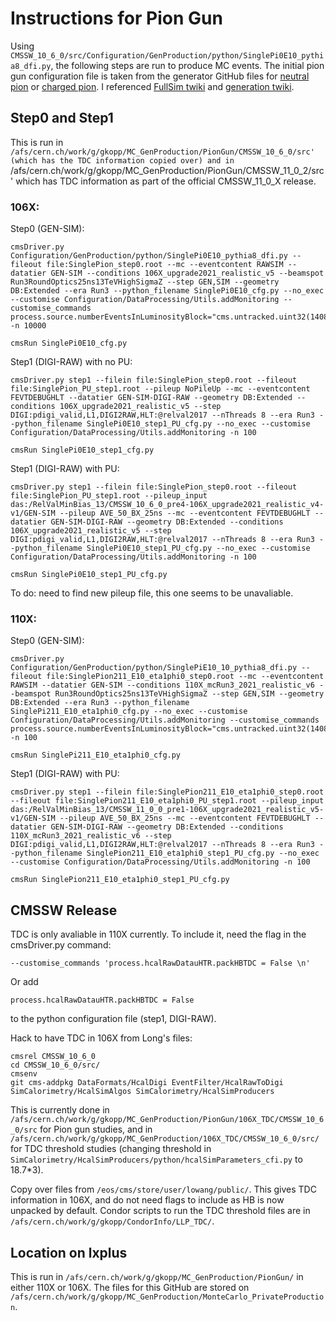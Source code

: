 # Instructions for Pion Gun
Using `CMSSW_10_6_0/src/Configuration/GenProduction/python/SinglePi0E10_pythia8_dfi.py`, the following steps are run to produce MC events. The initial pion gun configuration file is taken from the generator GitHub files for [neutral pion](https://github.com/cms-sw/cmssw/blob/CMSSW_10_6_X/Configuration/Generator/python/SinglePi0E10_pythia8_cfi.py) or [charged pion](https://github.com/cms-sw/cmssw/blob/CMSSW_10_6_X/Configuration/Generator/python/SinglePiPt10_pythia8_cfi.py). I referenced [FullSim twiki](https://twiki.cern.ch/twiki/bin/view/CMSPublic/WorkBookGenIntro#ComposeFullSimConfig) and [generation twiki](https://twiki.cern.ch/twiki/bin/view/CMSPublic/WorkBookGeneration).

## Step0 and Step1
This is run in `/afs/cern.ch/work/g/gkopp/MC_GenProduction/PionGun/CMSSW_10_6_0/src' (which has the TDC information copied over) and in `/afs/cern.ch/work/g/gkopp/MC_GenProduction/PionGun/CMSSW_11_0_2/src' which has TDC information as part of the official CMSSW_11_0_X release.

### 106X:
Step0 (GEN-SIM):
```
cmsDriver.py Configuration/GenProduction/python/SinglePi0E10_pythia8_dfi.py --fileout file:SinglePion_step0.root --mc --eventcontent RAWSIM --datatier GEN-SIM --conditions 106X_upgrade2021_realistic_v5 --beamspot Run3RoundOptics25ns13TeVHighSigmaZ --step GEN,SIM --geometry DB:Extended --era Run3 --python_filename SinglePi0E10_cfg.py --no_exec --customise Configuration/DataProcessing/Utils.addMonitoring --customise_commands process.source.numberEventsInLuminosityBlock="cms.untracked.uint32(1408450)" -n 10000

cmsRun SinglePi0E10_cfg.py
```

Step1 (DIGI-RAW) with no PU:
```
cmsDriver.py step1 --filein file:SinglePion_step0.root --fileout file:SinglePion_PU_step1.root --pileup NoPileUp --mc --eventcontent FEVTDEBUGHLT --datatier GEN-SIM-DIGI-RAW --geometry DB:Extended --conditions 106X_upgrade2021_realistic_v5 --step DIGI:pdigi_valid,L1,DIGI2RAW,HLT:@relval2017 --nThreads 8 --era Run3 --python_filename SinglePi0E10_step1_PU_cfg.py --no_exec --customise Configuration/DataProcessing/Utils.addMonitoring -n 100

cmsRun SinglePi0E10_step1_cfg.py
``` 

Step1 (DIGI-RAW) with PU:
``` 
cmsDriver.py step1 --filein file:SinglePion_step0.root --fileout file:SinglePion_PU_step1.root --pileup_input das:/RelValMinBias_13/CMSSW_10_6_0_pre4-106X_upgrade2021_realistic_v4-v1/GEN-SIM --pileup AVE_50_BX_25ns --mc --eventcontent FEVTDEBUGHLT --datatier GEN-SIM-DIGI-RAW --geometry DB:Extended --conditions 106X_upgrade2021_realistic_v5 --step DIGI:pdigi_valid,L1,DIGI2RAW,HLT:@relval2017 --nThreads 8 --era Run3 --python_filename SinglePi0E10_step1_PU_cfg.py --no_exec --customise Configuration/DataProcessing/Utils.addMonitoring -n 100

cmsRun SinglePi0E10_step1_PU_cfg.py
```
To do: need to find new pileup file, this one seems to be unavaliable. 

### 110X:
Step0 (GEN-SIM):
```
cmsDriver.py Configuration/GenProduction/python/SinglePiE10_10_pythia8_dfi.py --fileout file:SinglePion211_E10_eta1phi0_step0.root --mc --eventcontent RAWSIM --datatier GEN-SIM --conditions 110X_mcRun3_2021_realistic_v6 --beamspot Run3RoundOptics25ns13TeVHighSigmaZ --step GEN,SIM --geometry DB:Extended --era Run3 --python_filename SinglePi211_E10_eta1phi0_cfg.py --no_exec --customise Configuration/DataProcessing/Utils.addMonitoring --customise_commands process.source.numberEventsInLuminosityBlock="cms.untracked.uint32(1408450)" -n 100

cmsRun SinglePi211_E10_eta1phi0_cfg.py
```

Step1 (DIGI-RAW) with PU:
```
cmsDriver.py step1 --filein file:SinglePion211_E10_eta1phi0_step0.root --fileout file:SinglePion211_E10_eta1phi0_PU_step1.root --pileup_input das:/RelValMinBias_13/CMSSW_11_0_0_pre1-106X_upgrade2021_realistic_v5-v1/GEN-SIM --pileup AVE_50_BX_25ns --mc --eventcontent FEVTDEBUGHLT --datatier GEN-SIM-DIGI-RAW --geometry DB:Extended --conditions 110X_mcRun3_2021_realistic_v6 --step DIGI:pdigi_valid,L1,DIGI2RAW,HLT:@relval2017 --nThreads 8 --era Run3 --python_filename SinglePion211_E10_eta1phi0_step1_PU_cfg.py --no_exec --customise Configuration/DataProcessing/Utils.addMonitoring -n 100

cmsRun SinglePion211_E10_eta1phi0_step1_PU_cfg.py
```

## CMSSW Release
TDC is only avaliable in 110X currently. To include it, need the flag in the cmsDriver.py command:
```
--customise_commands 'process.hcalRawDatauHTR.packHBTDC = False \n'
```
Or add
```
process.hcalRawDatauHTR.packHBTDC = False
```
to the python configuration file (step1, DIGI-RAW).

Hack to have TDC in 106X from Long's files:
```
cmsrel CMSSW_10_6_0
cd CMSSW_10_6_0/src/
cmsenv
git cms-addpkg DataFormats/HcalDigi EventFilter/HcalRawToDigi SimCalorimetry/HcalSimAlgos SimCalorimetry/HcalSimProducers
```
This is currently done in `/afs/cern.ch/work/g/gkopp/MC_GenProduction/PionGun/106X_TDC/CMSSW_10_6_0/src` for Pion gun studies, and in `/afs/cern.ch/work/g/gkopp/MC_GenProduction/106X_TDC/CMSSW_10_6_0/src/` for TDC threshold studies (changing threshold in `SimCalorimetry/HcalSimProducers/python/hcalSimParameters_cfi.py` to 18.7*3).

Copy over files from `/eos/cms/store/user/lowang/public/`. This gives TDC information in 106X, and do not need flags to include as HB is now unpacked by default. Condor scripts to run the TDC threshold files are in `/afs/cern.ch/work/g/gkopp/CondorInfo/LLP_TDC/`.

## Location on lxplus
This is run in `/afs/cern.ch/work/g/gkopp/MC_GenProduction/PionGun/` in either 110X or 106X. The files for this GitHub are stored on `/afs/cern.ch/work/g/gkopp/MC_GenProduction/MonteCarlo_PrivateProduction`.